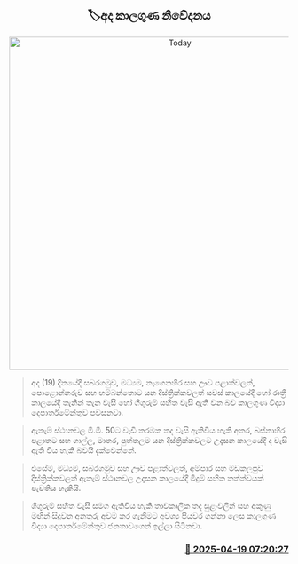 <p align='center'><b><h2 align='center' title='Today's weather forecast'>🏷අද කාලගුණ නිවේදනය</h2></b></p>
<p align='center'><img src='https://helakuru.sgp1.cdn.digitaloceanspaces.com/esana/images/lib/weather-thumb-new-1[1].jpg' width='600' alt='Today's weather forecast'></p>

> අද (19) දිනයේදී සබරගමුව, මධ්‍යම, නැගෙනහිර සහ ඌව පළාත්වලත්, පොළොන්නරුව සහ හම්බන්තොට යන දිස්ත්‍රික්කවලත් සවස් කාලයේදී හෝ රාත්‍රී කාලයේදී තැනින් තැන වැසි හෝ ගිගුරුම් සහිත වැසි ඇති වන බව කාලගුණ විද්‍යා දෙපාර්තමේන්තුව පවසනවා.

> ඇතැම් ස්ථානවල මි.මී. 50ට වැඩි තරමක තද වැසි ඇතිවිය හැකි අතර, බස්නාහිර පළාතට සහ ගාල්ල, මාතර, පුත්තලම යන දිස්ත්‍රික්කවලට උදෑසන කාලයේදී ද වැසි ඇති විය හැකි බවයි දැක්වෙන්න‍ේ.

> එසේම, මධ්‍යම, සබරගමුව සහ ඌව පළාත්වලත්, අම්පාර සහ මඩකලපුව දිස්ත්‍රික්කවලත් ඇතැම් ස්ථානවල උදෑසන කාලයේදී මීදුම් සහිත තත්ත්වයක් පැවතිය හැකියි.

> ගිගුරුම් සහිත වැසි සමග ඇතිවිය හැකි තාවකාලික තද සුළංවලින් සහ අකුණු මඟින් සිදුවන අනතුරු අවම කර ගැනීමට අවශ්‍ය පියවර ගන්නා ලෙස කාලගුණ විද්‍යා දෙපාර්තමේන්තුව ජනතාවගෙන් ඉල්ලා සිටිනවා.



<h3 align='right'><a href='https://www.helakuru.lk/esana/p/109333/'>📅 2025-04-19 07:20:27</a></h3>
